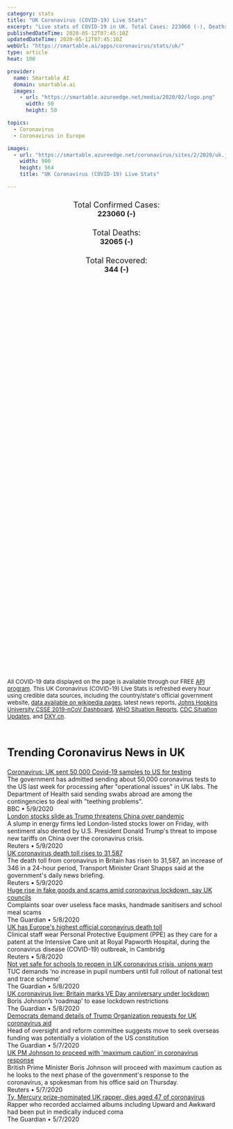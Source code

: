 ```yaml
---
category: stats
title: "UK Coronavirus (COVID-19) Live Stats"
excerpt: "Live stats of COVID-19 in UK. Total Cases: 223060 (-), Deaths: 32065 (-), Recoveries: 344(-)."
publishedDateTime: 2020-05-12T07:45:10Z
updatedDateTime: 2020-05-12T07:45:10Z
webUrl: "https://smartable.ai/apps/coronavirus/stats/uk/"
type: article
heat: 100

provider:
  name: Smartable AI
  domain: smartable.ai
  images:
    - url: "https://smartable.azureedge.net/media/2020/02/logo.png"
      width: 50
      height: 50

topics:
  - Coronavirus
  - Coronavirus in Europe

images:
  - url: "https://smartable.azureedge.net/coronavirus/sites/2/2020/uk.jpg"
    width: 900
    height: 564
    title: "UK Coronavirus (COVID-19) Live Stats"

---
```

<div class="total-stats" style="text-align: center;">
    <h3>
	    <div style="font-size: 18px; font-weight: 400;">Total Confirmed Cases:</div>
	    223060 (-)
    </h3>
    <h3>
	    <div style="font-size: 18px; font-weight: 400;">Total Deaths:</div>
	    32065 (-)
    </h3>
    <h3>
	    <div style="font-size: 18px; font-weight: 400;">Total Recovered:</div>
	    344 (-)
    </h3>
</div>

<script type="text/javascript" src="https://www.gstatic.com/charts/loader.js"></script>

<div id="time_series_chart" style="width: 100%; height: 400px;"></div>
<script type="text/javascript">
  google.charts.load('current', {'packages':['corechart']});
  google.charts.setOnLoadCallback(drawChart);
  function drawChart() {
    var data = google.visualization.arrayToDataTable([
      ['Date', 'Total Cases', 'Total Deaths', 'Total Recovered'],
      ['1/22/2020', 0, 0, 0],['1/23/2020', 0, 0, 0],['1/24/2020', 0, 0, 0],['1/25/2020', 0, 0, 0],['1/26/2020', 0, 0, 0],['1/27/2020', 0, 0, 0],['1/28/2020', 0, 0, 0],['1/29/2020', 0, 0, 0],['1/30/2020', 0, 0, 0],['1/31/2020', 2, 0, 0],['2/1/2020', 2, 0, 0],['2/2/2020', 2, 0, 0],['2/3/2020', 2, 0, 0],['2/4/2020', 2, 0, 0],['2/5/2020', 2, 0, 0],['2/6/2020', 2, 0, 0],['2/7/2020', 3, 0, 0],['2/8/2020', 3, 0, 0],['2/9/2020', 3, 0, 0],['2/10/2020', 8, 0, 0],['2/11/2020', 8, 0, 0],['2/12/2020', 9, 0, 1],['2/13/2020', 9, 0, 1],['2/14/2020', 9, 0, 1],['2/15/2020', 9, 0, 1],['2/16/2020', 9, 0, 8],['2/17/2020', 9, 0, 8],['2/18/2020', 9, 0, 8],['2/19/2020', 9, 0, 8],['2/20/2020', 9, 0, 8],['2/21/2020', 9, 0, 8],['2/22/2020', 9, 0, 8],['2/23/2020', 9, 0, 8],['2/24/2020', 13, 0, 8],['2/25/2020', 13, 0, 8],['2/26/2020', 13, 0, 8],['2/27/2020', 15, 0, 8],['2/28/2020', 20, 0, 8],['2/29/2020', 23, 0, 8],['3/1/2020', 36, 0, 8],['3/2/2020', 40, 0, 8],['3/3/2020', 51, 0, 8],['3/4/2020', 85, 0, 8],['3/5/2020', 115, 1, 8],['3/6/2020', 163, 2, 8],['3/7/2020', 206, 2, 18],['3/8/2020', 273, 3, 18],['3/9/2020', 321, 4, 18],['3/10/2020', 382, 6, 18],['3/11/2020', 456, 8, 18],['3/12/2020', 590, 10, 18],['3/13/2020', 798, 11, 18],['3/14/2020', 1140, 21, 18],['3/15/2020', 1391, 35, 20],['3/16/2020', 1543, 55, 52],['3/17/2020', 1950, 71, 65],['3/18/2020', 2626, 104, 65],['3/19/2020', 3269, 144, 65],['3/20/2020', 3983, 177, 65],['3/21/2020', 5018, 233, 93],['3/22/2020', 5683, 281, 135],['3/23/2020', 6650, 335, 135],['3/24/2020', 8077, 422, 135],['3/25/2020', 9529, 465, 135],['3/26/2020', 11658, 578, 135],['3/27/2020', 14543, 759, 135],['3/28/2020', 17089, 1019, 135],['3/29/2020', 19522, 1228, 135],['3/30/2020', 22141, 1408, 135],['3/31/2020', 25150, 1789, 135],['4/1/2020', 29474, 2352, 135],['4/2/2020', 33718, 2921, 135],['4/3/2020', 38168, 3605, 135],['4/4/2020', 41903, 4313, 135],['4/5/2020', 47806, 4934, 135],['4/6/2020', 51608, 5373, 135],['4/7/2020', 55242, 6159, 135],['4/8/2020', 60733, 7097, 135],['4/9/2020', 65077, 7978, 135],['4/10/2020', 73758, 8958, 344],['4/11/2020', 78991, 9875, 344],['4/12/2020', 84279, 10612, 344],['4/13/2020', 88621, 11329, 344],['4/14/2020', 93873, 12107, 344],['4/15/2020', 98476, 12868, 344],['4/16/2020', 103093, 13729, 344],['4/17/2020', 108692, 14576, 344],['4/18/2020', 114217, 15464, 344],['4/19/2020', 120067, 16060, 344],['4/20/2020', 124743, 16509, 344],['4/21/2020', 129044, 17337, 344],['4/22/2020', 133495, 18100, 344],['4/23/2020', 138078, 18738, 344],['4/24/2020', 143464, 19506, 344],['4/25/2020', 148377, 20319, 344],['4/26/2020', 152840, 20732, 344],['4/27/2020', 157149, 21092, 344],['4/28/2020', 161145, 21678, 344],['4/29/2020', 165221, 26097, 344],['4/30/2020', 171253, 26771, 344],['5/1/2020', 176756, 27451, 344],['5/2/2020', 182260, 28131, 344],['5/3/2020', 186599, 28446, 344],['5/4/2020', 190584, 28734, 344],['5/5/2020', 194990, 29427, 344],['5/6/2020', 201101, 30076, 344],['5/7/2020', 206715, 30615, 344],['5/8/2020', 211364, 31241, 344],['5/9/2020', 215260, 31587, 344],['5/10/2020', 219183, 31855, 344],['5/11/2020', 223060, 32065, 344],['5/12/2020', 223060, 32065, 344],
    ]);
    var options = {
      curveType: 'none',
      chartArea: {'width': '80%', 'height': '80%'},
      legend: { position: 'top' },
      lineWidth: 5,
      colors: ['#f60109', '#444444', '#81B71F']
    };
    var chart = new google.visualization.LineChart(document.getElementById('time_series_chart'));
    chart.draw(data, options);
  }
</script>

<div id="geo_chart" style="width: 100%; height: 500px;"></div>
<script type="text/javascript">
  google.charts.load('current', {
    'packages':['geochart'],
    'mapsApiKey': 'AIzaSyDk1HhVhLaveyKrUhhHZ5YwzIpEcbdal6U'
  });
  google.charts.setOnLoadCallback(drawRegionsMap);
  function drawRegionsMap() {
    var data = google.visualization.arrayToDataTable([
      ['Location', 'Total Cases', 'Total Deaths'],
      ["United Kingdom", 223060, 32065]
    ]);
    var options = {
      backgroundColor: {fill:'transparent',stroke:'#FFF' ,strokeWidth:0 }, 
      region: 'GB',
      resolution: 'countries', 
      legend: 'none',
      colorAxis: {
          colors: ['#FFE2E2', '#f60109']
      }
    };
    var chart = new google.visualization.GeoChart(document.getElementById('geo_chart'));
    chart.draw(data, options);
  };
</script>



<span style="font-size: 13px">All COVID-19 data displayed on the page is available through our FREE <a href="https://developer.smartable.ai">API program</a>. This UK Coronavirus (COVID-19) Live Stats is refreshed every hour using credible data sources, including the country/state's official government website, <a href="https://en.wikipedia.org/wiki/2019%E2%80%9320_coronavirus_pandemic" target="_blank">data available on wikipedia pages</a>, latest news reports, <a href="https://systems.jhu.edu/research/public-health/ncov/" target="_blank">Johns Hopkins University CSSE 2019-nCoV Dashboard</a>, <a href="https://www.who.int/emergencies/diseases/novel-coronavirus-2019/situation-reports" target="_blank">WHO Situation Reports</a>, <a href="https://www.cdc.gov/coronavirus/2019-ncov/index.html" target="_blank">CDC Situation Updates</a>, and <a href="https://ncov.dxy.cn/ncovh5/view/pneumonia" target="_blank">DXY.cn</a>.</span>


<h2 id="news" class="center" style="margin-top: 60px; font-size: 25px;">Trending Coronavirus News in UK</h2>
<div class="row">
<div class="col-md-6 col-sm-12">
  <div class="content-card">
	<a href="https://www.bbc.com/news/uk-52603566"><div class="card-image" style="background-image: url(https://ichef.bbci.co.uk/news/1024/cpsprodpb/F6CD/production/_112218136_gettyimages-1210981020.jpg)"></div></a>
	<div class="content">
		<div class="card-title"><a href="https://www.bbc.com/news/uk-52603566">Coronavirus: UK sent 50,000 Covid-19 samples to US for testing</a></div>
		<div class="card-excerpt">The government has admitted sending about 50,000 coronavirus tests to the US last week for processing after "operational issues" in UK labs. The Department of Health said sending swabs abroad are among the contingencies to deal with "teething problems".</div>
		<div class="card-meta">
			<span class="card-provider">BBC</span> • <span class="card-date">5/9/2020</span>
		</div>
	</div>
  </div>
</div>
<div class="col-md-6 col-sm-12">
  <div class="content-card">
	<a href="https://www.reuters.com/article/uk-britain-stocks-idUKKBN22D4Q0"><div class="card-image" style="background-image: url(https://s4.reutersmedia.net/resources/r/?m=02&d=20200501&t=2&i=1517125064&w=&fh=545px&fw=&ll=&pl=&sq=&r=LYNXMPEG402VZ)"></div></a>
	<div class="content">
		<div class="card-title"><a href="https://www.reuters.com/article/uk-britain-stocks-idUKKBN22D4Q0">London stocks slide as Trump threatens China over pandemic</a></div>
		<div class="card-excerpt">A slump in energy firms led London-listed stocks lower on Friday, with sentiment also dented by U.S. President Donald Trump's threat to impose new tariffs on China over the coronavirus crisis.</div>
		<div class="card-meta">
			<span class="card-provider">Reuters</span> • <span class="card-date">5/9/2020</span>
		</div>
	</div>
  </div>
</div>
<div class="col-md-6 col-sm-12">
  <div class="content-card">
	<a href="https://www.reuters.com/article/us-health-coronavirus-britain-toll-idUSKBN22L0NT"><div class="card-image" style="background-image: url(https://s2.reutersmedia.net/resources/r/?m=02&d=20200509&t=2&i=1518044322&w=&fh=545px&fw=&ll=&pl=&sq=&r=LYNXMPEG480KD)"></div></a>
	<div class="content">
		<div class="card-title"><a href="https://www.reuters.com/article/us-health-coronavirus-britain-toll-idUSKBN22L0NT">UK coronavirus death toll rises to 31,587</a></div>
		<div class="card-excerpt">The death toll from coronavirus in Britain has risen to 31,587, an increase of 346 in a 24-hour period, Transport Minister Grant Shapps said at the government's daily news briefing.</div>
		<div class="card-meta">
			<span class="card-provider">Reuters</span> • <span class="card-date">5/9/2020</span>
		</div>
	</div>
  </div>
</div>
<div class="col-md-6 col-sm-12">
  <div class="content-card">
	<a href="https://www.theguardian.com/uk-news/2020/may/09/huge-rise-in-fake-goods-and-scams-amid-coronavirus-lockdown-say-uk-councils"><div class="card-image" style="background-image: url(https://i.guim.co.uk/img/media/b75470060cb502048806ed43cba11e9b4336569f/0_0_7000_4200/master/7000.jpg?width=300&quality=45&auto=format&fit=max&dpr=2&s=618e044018b7cb497107ccd50833c0d3)"></div></a>
	<div class="content">
		<div class="card-title"><a href="https://www.theguardian.com/uk-news/2020/may/09/huge-rise-in-fake-goods-and-scams-amid-coronavirus-lockdown-say-uk-councils">Huge rise in fake goods and scams amid coronavirus lockdown, say UK councils</a></div>
		<div class="card-excerpt">Complaints soar over useless face masks, handmade sanitisers and school meal scams</div>
		<div class="card-meta">
			<span class="card-provider">The Guardian</span> • <span class="card-date">5/8/2020</span>
		</div>
	</div>
  </div>
</div>
<div class="col-md-6 col-sm-12">
  <div class="content-card">
	<a href="https://www.reuters.com/news/picture/uk-has-europes-highest-official-coronavi-idUSRTX7HGFD"><div class="card-image" style="background-image: url(https://s3.reutersmedia.net/resources/r/?m=02&d=20200508&t=2&i=1517945063&w=&fh=545&fw=810&ll=&pl=&sq=&r=2020-05-08T132716Z_35495_MRPRC2JIG9SOI2K_RTRMADP_0_HEALTH-CORONAVIRUS-BRITAIN)"></div></a>
	<div class="content">
		<div class="card-title"><a href="https://www.reuters.com/news/picture/uk-has-europes-highest-official-coronavi-idUSRTX7HGFD">UK has Europe's highest official coronavirus death toll</a></div>
		<div class="card-excerpt">Clinical staff wear Personal Protective Equipment (PPE) as they care for a patent at the Intensive Care unit at Royal Papworth Hospital, during the coronavirus disease (COVID-19) outbreak, in Cambridg</div>
		<div class="card-meta">
			<span class="card-provider">Reuters</span> • <span class="card-date">5/8/2020</span>
		</div>
	</div>
  </div>
</div>
<div class="col-md-6 col-sm-12">
  <div class="content-card">
	<a href="https://www.theguardian.com/education/2020/may/08/not-yet-safe-for-schools-to-reopen-in-uk-coronavirus-crisis-unions-warn"><div class="card-image" style="background-image: url(https://i.guim.co.uk/img/media/f7723c22767e0f7adb0ac00497a6e39023669828/0_508_4032_2419/master/4032.jpg?width=300&quality=45&auto=format&fit=max&dpr=2&s=0f419bcdc2217716ce04c96023d7ce56)"></div></a>
	<div class="content">
		<div class="card-title"><a href="https://www.theguardian.com/education/2020/may/08/not-yet-safe-for-schools-to-reopen-in-uk-coronavirus-crisis-unions-warn">Not yet safe for schools to reopen in UK coronavirus crisis, unions warn</a></div>
		<div class="card-excerpt">TUC demands ‘no increase in pupil numbers until full rollout of national test and trace scheme’</div>
		<div class="card-meta">
			<span class="card-provider">The Guardian</span> • <span class="card-date">5/8/2020</span>
		</div>
	</div>
  </div>
</div>
<div class="col-md-6 col-sm-12">
  <div class="content-card">
	<a href="https://www.theguardian.com/politics/live/2020/may/08/uk-coronavirus-live-britain-ve-day-anniversary-lockdown-covid-19-latest-updates"><div class="card-image" style="background-image: url(https://i.guim.co.uk/img/media/ab7b65b6a2b7c2e371b8095e1cc7bdd9b1618a34/0_53_5370_3222/master/5370.jpg?width=300&quality=45&auto=format&fit=max&dpr=2&s=1c831aa7e0fb50d14fc22165455ecf2c)"></div></a>
	<div class="content">
		<div class="card-title"><a href="https://www.theguardian.com/politics/live/2020/may/08/uk-coronavirus-live-britain-ve-day-anniversary-lockdown-covid-19-latest-updates">UK coronavirus live: Britain marks VE Day anniversary under lockdown</a></div>
		<div class="card-excerpt">Boris Johnson’s ‘roadmap’ to ease lockdown restrictions</div>
		<div class="card-meta">
			<span class="card-provider">The Guardian</span> • <span class="card-date">5/8/2020</span>
		</div>
	</div>
  </div>
</div>
<div class="col-md-6 col-sm-12">
  <div class="content-card">
	<a href="https://www.theguardian.com/us-news/2020/may/08/democrats-demand-details-of-trump-organization-requests-for-uk-coronavirus-aid"><div class="card-image" style="background-image: url(https://i.guim.co.uk/img/media/d68a652611ef3bc45365c60dcf9340d9aecd8628/0_0_5395_3239/master/5395.jpg?width=300&quality=45&auto=format&fit=max&dpr=2&s=ab105b8b86afc9d63b6a341cec0b37ab)"></div></a>
	<div class="content">
		<div class="card-title"><a href="https://www.theguardian.com/us-news/2020/may/08/democrats-demand-details-of-trump-organization-requests-for-uk-coronavirus-aid">Democrats demand details of Trump Organization requests for UK coronavirus aid</a></div>
		<div class="card-excerpt">Head of oversight and reform committee suggests move to seek overseas funding was potentially a violation of the US constitution</div>
		<div class="card-meta">
			<span class="card-provider">The Guardian</span> • <span class="card-date">5/7/2020</span>
		</div>
	</div>
  </div>
</div>
<div class="col-md-6 col-sm-12">
  <div class="content-card">
	<a href="https://www.reuters.com/article/us-health-coronavirus-britain-johnson-ca-idUSKBN22J2JA"><div class="card-image" style="background-image: url(https://s3.reutersmedia.net/resources/r/?m=02&d=20200507&t=2&i=1517828082&w=&fh=545px&fw=&ll=&pl=&sq=&r=LYNXMPEG461J5)"></div></a>
	<div class="content">
		<div class="card-title"><a href="https://www.reuters.com/article/us-health-coronavirus-britain-johnson-ca-idUSKBN22J2JA">UK PM Johnson to proceed with 'maximum caution' in coronavirus response</a></div>
		<div class="card-excerpt">British Prime Minister Boris Johnson will proceed with maximum caution as he looks to the next phase of the government's response to the coronavirus, a spokesman from his office said on Thursday.</div>
		<div class="card-meta">
			<span class="card-provider">Reuters</span> • <span class="card-date">5/7/2020</span>
		</div>
	</div>
  </div>
</div>
<div class="col-md-6 col-sm-12">
  <div class="content-card">
	<a href="https://www.theguardian.com/music/2020/may/07/ty-mercury-prize-nominated-uk-rapper-dies-aged-47-of-coronavirus"><div class="card-image" style="background-image: url(https://i.guim.co.uk/img/media/5af12b11d308ee33610a9dc614cecd43dd2b87b3/1174_242_3976_2388/master/3976.jpg?width=300&quality=45&auto=format&fit=max&dpr=2&s=4ddb0973e0978c2d47ad6c6e137c41d2)"></div></a>
	<div class="content">
		<div class="card-title"><a href="https://www.theguardian.com/music/2020/may/07/ty-mercury-prize-nominated-uk-rapper-dies-aged-47-of-coronavirus">Ty, Mercury prize-nominated UK rapper, dies aged 47 of coronavirus</a></div>
		<div class="card-excerpt">Rapper who recorded acclaimed albums including Upward and Awkward had been put in medically induced coma</div>
		<div class="card-meta">
			<span class="card-provider">The Guardian</span> • <span class="card-date">5/7/2020</span>
		</div>
	</div>
  </div>
</div>

</div>

